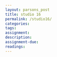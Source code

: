 ```yaml
---  
layout: parsons_post  
title: studio 16 
permalink: /studio16/  
categories:   
tags:  
assignment: 
description: 
assignment-due: 
readings: 
---  
```

